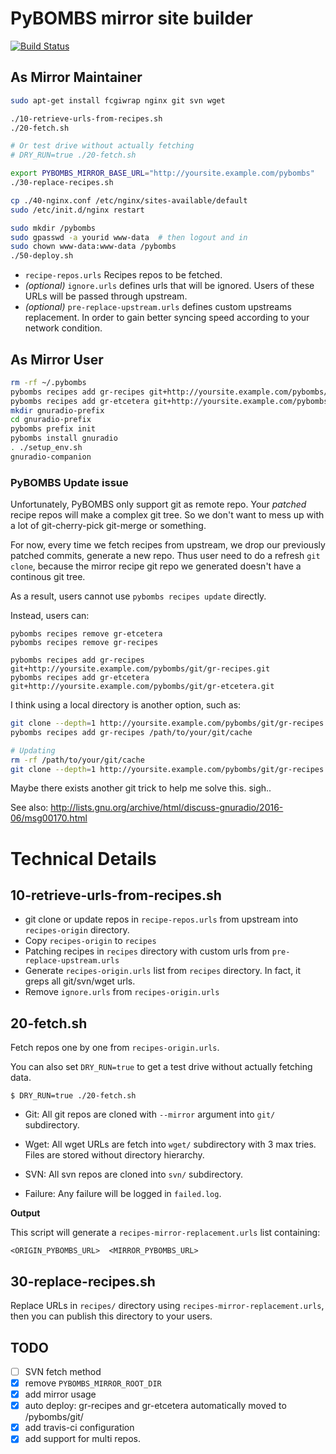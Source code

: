 # PyBOMBS mirror site builder

[![Build Status](https://travis-ci.org/scateu/pybombs-mirror.svg?branch=master)](https://travis-ci.org/scateu/pybombs-mirror)

## As Mirror Maintainer

```bash
sudo apt-get install fcgiwrap nginx git svn wget

./10-retrieve-urls-from-recipes.sh
./20-fetch.sh

# Or test drive without actually fetching
# DRY_RUN=true ./20-fetch.sh

export PYBOMBS_MIRROR_BASE_URL="http://yoursite.example.com/pybombs"
./30-replace-recipes.sh

cp ./40-nginx.conf /etc/nginx/sites-available/default
sudo /etc/init.d/nginx restart

sudo mkdir /pybombs
sudo gpasswd -a yourid www-data  # then logout and in
sudo chown www-data:www-data /pybombs
./50-deploy.sh
```

 - `recipe-repos.urls` Recipes repos to be fetched.
 - *(optional)* `ignore.urls` defines urls that will be ignored. Users of these URLs will be passed through upstream.
 - *(optional)* `pre-replace-upstream.urls` defines custom upstreams replacement. In order to gain better syncing speed according to your network condition.

## As Mirror User

```bash
rm -rf ~/.pybombs
pybombs recipes add gr-recipes git+http://yoursite.example.com/pybombs/git/gr-recipes.git 
pybombs recipes add gr-etcetera git+http://yoursite.example.com/pybombs/git/gr-etcetera.git 
mkdir gnuradio-prefix
cd gnuradio-prefix
pybombs prefix init
pybombs install gnuradio
. ./setup_env.sh
gnuradio-companion
```
### PyBOMBS Update issue

Unfortunately, PyBOMBS only support git as remote repo. Your *patched* recipe repos will make a complex git tree. So we don't want to mess up with a lot of git-cherry-pick git-merge or something.

For now, every time we fetch recipes from upstream, we drop our previously patched commits, generate a new repo. Thus user need to do a refresh `git clone`, because the mirror recipe git repo we generated doesn't have a continous git tree.

As a result, users cannot use `pybombs recipes update` directly.

Instead, users can:

```
pybombs recipes remove gr-etcetera
pybombs recipes remove gr-recipes

pybombs recipes add gr-recipes git+http://yoursite.example.com/pybombs/git/gr-recipes.git 
pybombs recipes add gr-etcetera git+http://yoursite.example.com/pybombs/git/gr-etcetera.git 
```

I think using a local directory is another option, such as:

```bash
git clone --depth=1 http://yoursite.example.com/pybombs/git/gr-recipes.git /path/to/your/git/cache
pybombs recipes add gr-recipes /path/to/your/git/cache

# Updating
rm -rf /path/to/your/git/cache
git clone --depth=1 http://yoursite.example.com/pybombs/git/gr-recipes.git /path/to/your/git/cache
```

Maybe there exists another git trick to help me solve this. sigh..

See also: <http://lists.gnu.org/archive/html/discuss-gnuradio/2016-06/msg00170.html>

# Technical Details

## 10-retrieve-urls-from-recipes.sh

 - git clone or update repos in `recipe-repos.urls` from upstream into `recipes-origin` directory.
 - Copy `recipes-origin` to `recipes`
 - Patching recipes in `recipes` directory with custom urls from `pre-replace-upstream.urls`
 - Generate `recipes-origin.urls` list from `recipes` directory. In fact, it greps all git/svn/wget urls.
 - Remove `ignore.urls` from `recipes-origin.urls`

## 20-fetch.sh

 Fetch repos one by one from `recipes-origin.urls`.

 You can also set `DRY_RUN=true` to get a test drive without actually fetching data.

```
$ DRY_RUN=true ./20-fetch.sh
```

 - Git: All git repos are cloned with `--mirror` argument into `git/` subdirectory.
 - Wget: All wget URLs are fetch into `wget/` subdirectory with 3 max tries. Files are stored without directory hierarchy.
 - SVN: All svn repos are cloned into `svn/` subdirectory.

 - Failure: Any failure will be logged in `failed.log`.

**Output**

 This script will generate a `recipes-mirror-replacement.urls` list containing:

    <ORIGIN_PYBOMBS_URL>  <MIRROR_PYBOMBS_URL>

## 30-replace-recipes.sh

 Replace URLs in `recipes/` directory using `recipes-mirror-replacement.urls`, then you can publish this directory to your users.


## TODO

 - [ ] SVN fetch method
 - [X] remove `PYBOMBS_MIRROR_ROOT_DIR`
 - [X] add mirror usage
 - [X] auto deploy: gr-recipes and gr-etcetera automatically moved to /pybombs/git/
 - [X] add travis-ci configuration
 - [X] add support for multi repos.
